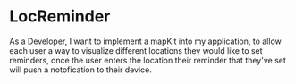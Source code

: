 # LocReminder
As a Developer, I want to implement a mapKit into my application, to allow each user a way to visualize different locations they would like to set reminders, once the user enters the location their reminder that they've set will push a notofication to their device.
